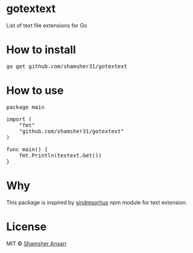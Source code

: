# gotextext
List of text file extensions for Go

# How to install
<pre>
go get github.com/shamsher31/gotextext
</pre>

# How to use
<pre>
package main

import (
	"fmt"
	"github.com/shamsher31/gotextext"
)

func main() {
	fmt.Println(textext.Get())
}
</pre>

# Why
This package is inspired by [sindresorhus](https://www.npmjs.com/package/text-extensions) npm module for text extension.

# License
MIT © [Shamsher Ansari](https://github.com/shamsher31)
